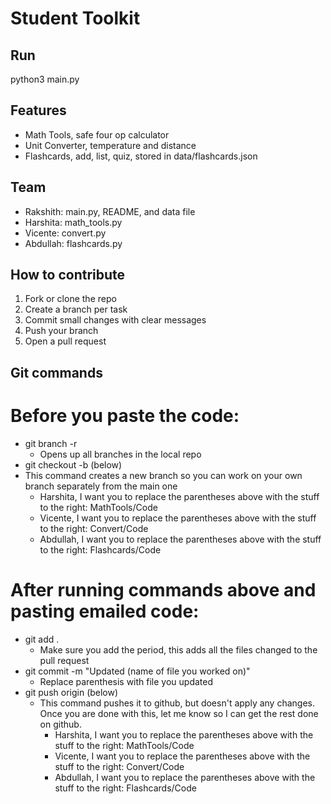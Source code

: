 # Student Toolkit

## Run
python3 main.py

## Features
- Math Tools, safe four op calculator  
- Unit Converter, temperature and distance  
- Flashcards, add, list, quiz, stored in data/flashcards.json  

## Team
- Rakshith: main.py, README, and data file
- Harshita: math_tools.py  
- Vicente: convert.py  
- Abdullah: flashcards.py

## How to contribute
1. Fork or clone the repo  
2. Create a branch per task  
3. Commit small changes with clear messages  
4. Push your branch  
5. Open a pull request

## Git commands
# Before you paste the code:
- git branch -r
  -  Opens up all branches in the local repo
-  git checkout -b (below)
  - This command creates a new branch so you can work on your own branch separately from the main one
    -  Harshita, I want you to replace the parentheses above with the stuff to the right: MathTools/Code
    -  Vicente, I want you to replace the parentheses above with the stuff to the right: Convert/Code
    -  Abdullah, I want you to replace the parentheses above with the stuff to the right: Flashcards/Code

# After running commands above and pasting emailed code:
- git add .
  - Make sure you add the period, this adds all the files changed to the pull request
- git commit -m "Updated (name of file you worked on)"
  - Replace parenthesis with file you updated
- git push origin (below)
  - This command pushes it to github, but doesn't apply any changes. Once you are done with this, let me know so I can get the rest done on github.
    - Harshita, I want you to replace the parentheses above with the stuff to the right: MathTools/Code
    - Vicente, I want you to replace the parentheses above with the stuff to the right: Convert/Code
    - Abdullah, I want you to replace the parentheses above with the stuff to the right: Flashcards/Code
